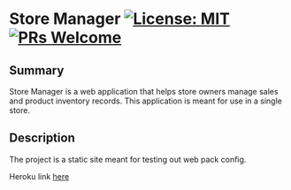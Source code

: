 # Store Manager [![License: MIT](https://img.shields.io/badge/License-MIT-yellow.svg)](https://opensource.org/licenses/MIT) [![PRs Welcome](https://img.shields.io/badge/PRs-welcome-brightgreen.svg?style=flat-square)](http://makeapullrequest.com)

## Summary

Store Manager is a web application that helps store owners manage sales and product inventory records. This application is meant for use in a single store.

## Description
The project is  a static site meant for testing out web pack config.

Heroku link [here](https://smwebpack.herokuapp.com/dist/#/)




